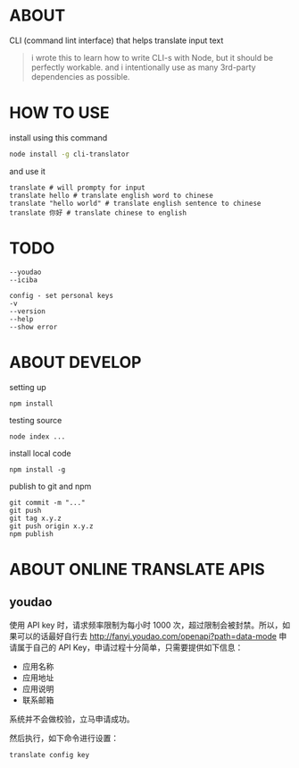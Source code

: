 ABOUT
===

CLI (command lint interface) that helps translate input text

> i wrote this to learn how to write CLI-s with Node, but it should be perfectly workable.
> and i intentionally use as many 3rd-party dependencies as possible.

# HOW TO USE

install using this command

```bash
node install -g cli-translator
```

and use it

```terminal
translate # will prompty for input
translate hello # translate english word to chinese
translate "hello world" # translate english sentence to chinese
translate 你好 # translate chinese to english
```

# TODO

```
--youdao
--iciba

config - set personal keys
-v
--version
--help
--show error
```

# ABOUT DEVELOP

setting up

```
npm install
```

testing source

```
node index ...
```

install local code

```
npm install -g
```

publish to git and npm

```
git commit -m "..."
git push
git tag x.y.z
git push origin x.y.z
npm publish
```

# ABOUT ONLINE TRANSLATE APIS

## youdao

使用 API key 时，请求频率限制为每小时 1000 次，超过限制会被封禁。所以，如果可以的话最好自行去 <http://fanyi.youdao.com/openapi?path=data-mode> 申请属于自己的 API Key，申请过程十分简单，只需要提供如下信息：

* 应用名称
* 应用地址
* 应用说明
* 联系邮箱

系统并不会做校验，立马申请成功。

然后执行，如下命令进行设置：

```
translate config key
```

